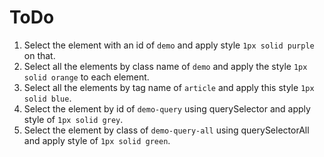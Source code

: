 # ToDo

1. Select the element with an id of `demo` and apply style `1px solid purple` on that.
2. Select all the elements by class name of `demo` and apply the style `1px solid orange` to each element.
3. Select all the elements by tag name of `article` and apply this style `1px solid blue`.
4. Select the element by id of `demo-query` using querySelector and apply style of `1px solid grey`.
5. Select the element by class of `demo-query-all` using querySelectorAll and apply style of `1px solid green`.